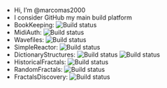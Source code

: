 - Hi, I’m @marcomas2000
- I consider GitHub my main build platform
- BookKeeping: ![Build status](https://github.com/marcomas2000/BookKeeping/actions/workflows/build.yml/badge.svg)
- MidiAuth: ![Build status](https://github.com/marcomas2000/MidiAuth/actions/workflows/msbuild.yml/badge.svg)
- Wavefiles: ![Build status](https://github.com/marcomas2000/WaveFiles/actions/workflows/qmakebuild.yml/badge.svg)
- SimpleReactor: ![Build status](https://github.com/marcomas2000/simple_reactor/actions/workflows/cmake.yml/badge.svg)
- DictionaryStructures: ![Build status](https://github.com/marcomas2000/DictionaryStructures/actions/workflows/cmake.yml/badge.svg) ![Build status](https://github.com/marcomas2000/DictionaryStructures/actions/workflows/gtest.yml/badge.svg)
- HistoricalFractals: ![Build status](https://github.com/marcomas2000/HistoricalFractals/actions/workflows/cmake.yml/badge.svg)
- RandomFractals: ![Build status](https://github.com/marcomas2000/RandomFractals/actions/workflows/cmake.yml/badge.svg)
- FractalsDiscovery: ![Build status](https://github.com/marcomas2000/FractalsDiscovery/actions/workflows/build.yml/badge.svg)



<!---
marcomas2000/marcomas2000 is a ✨ special ✨ repository because its `README.md` (this file) appears on your GitHub profile.
You can click the Preview link to take a look at your changes.
--->
